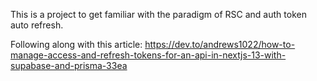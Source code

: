 This is a project to get familiar with the paradigm of RSC and auth token auto refresh.

Following along with this article:
https://dev.to/andrews1022/how-to-manage-access-and-refresh-tokens-for-an-api-in-nextjs-13-with-supabase-and-prisma-33ea
